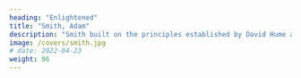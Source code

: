 ```yaml
---
heading: "Enlightened"
title: "Smith, Adam"
description: "Smith built on the principles established by David Hume and laid the blueprint for an enlightened social system made up of three parts"
image: /covers/smith.jpg
# date: 2022-04-23
weight: 96
---
```


<!-- 
heading=  "built on David Hume's sympathy-based moral system and labor-based economic system"
date=  "2022-01-29"
description=  ""
# -- Moral system in the Theory of Moral Sentiments, Justice and Political system in the unfinished Lectures of Jurisprudence which makes up our Supersociology, Economic system in the Wealth of Nations which makes up Pantrynomics"
image=  "/covers/smith.jpg"
+++
 -->